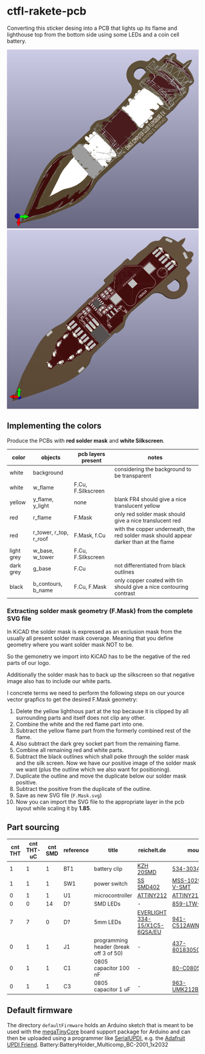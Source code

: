 # ctfl-rakete-pcb

Converting this sticker desing into a PCB that lights up its flame and lighthouse top from the bottom side using some LEDs and a coin cell battery.

![ctfl-rakete-pcb-front.png](img/ctfl-rakete-pcb-front.png)
![ctfl-rakete-pcb-back.png](img/ctfl-rakete-pcb-back.png)

## Implementing the colors

Produce the PCBs with **red solder mask** and **white Silkscreen**.

| color | objects | pcb layers present | notes |
| --- | --- | --- | --- |
| white | background |  | considering the background to be transparent |
| white | w_flame | F.Cu, F.Silkscreen |  |
| yellow | y_flame, y_light | none | blank FR4 should give a nice translucent yellow |
| red | r_flame | F.Mask | only red solder mask should give a nice translucent red |
| red | r_tower, r_top, r_roof | F.Mask, f.Cu | with the copper underneath, the red solder mask should appear darker than at the flame |
| light grey | w_base, w_tower | F.Cu, F.Silkscreen |  |
| dark grey | g_base | F.Cu | not differentiated from black outlines |
| black | b_contours, b_name | F.Cu, F.Mask | only copper coated with tin should give a nice contouring contrast |

### Extracting solder mask geometry (F.Mask) from the complete SVG file

In KiCAD the solder mask is expressed as an exclusion mask from the usually all present solder mask coverage.
Meaning that you define geometry where you want solder mask NOT to be.

So the gemonetry we import into KiCAD has to be the negative of the red parts of our logo.

Additionally the solder mask has to back up the silkscreen so that negative image also has to include our white parts.

I concrete terms we need to perform the following steps on our yource vector grapfics to get the desired F.Mask geometry:
1. Delete the yellow lighthous part at the top because it is clipped by all surrounding parts and itself does not clip any other.
1. Combine the white and the red flame part into one.
1. Subtract the yellow flame part from the formerly combined rest of the flame.
1. Also subtract the dark grey socket part from the remaining flame.
1. Combine all remaining red and white parts.
1. Subtract the black outlines which shall poke through the solder mask and the silk screen. Now we have our positive image of the solder mask we want (plus the outline which we also want for positioning).
1. Duplicate the outline and move the duplicate below our solder mask positive.
1. Subtract the positive from the duplicate of the outline.
1. Save as new SVG file (`F.Mask.svg`)
1. Now you can import the SVG file to the appropriate layer in the pcb layout while scaling it by **1.85**.

## Part sourcing

| cnt THT | cnt THT-uC | cnt SMD | reference | title | reichelt.de | mouser.de |
| --- | --- | --- | --- | --- | --- | --- |
| 1 | 1 | 1 | BT1 | battery clip | [KZH 20SMD](https://www.reichelt.de/knopfzellenclip-fuer-20-mm-smd-kzh-20smd-p56574.html) | [534-3034](https://www.mouser.de/ProductDetail/Keystone-Electronics/3034?qs=LDXARy4xNQtGYr6pIAv90A%3D%3D) |
| 1 | 1 | 1 | SW1 | power switch | [SS SMD402](https://www.reichelt.de/schiebeschalter-1x-um-liegend-smd-ss-smd402-p112181.html) | [MSS-102545-14A-V-SMT](https://www.mouser.de/ProductDetail/CUI-Devices/MSS-102545-14A-V-SMT?qs=DRkmTr78QARl%2FtwuH8uRQg%3D%3D) |
| 0 | 1 | 1 | U1 | microcontroller | [ATTINY212](https://www.reichelt.de/8-bit-attiny-avr-risc-mikrocontroller-2-kb-20-mhz-soic-8-attiny212-ssn-p335520.html) | [ATTINY212-SSN](https://www.mouser.de/ProductDetail/Microchip-Technology/ATTINY212-SSN?qs=3HJ2avRr9PJX8cJeG3zkDw%3D%3D) |
| 0 | 0 | 14 | D? | SMD LEDs | - | [859-LTW-220DS5](https://www.mouser.de/ProductDetail/Lite-On/LTW-220DS5?qs=xb8aMrBSZRKaoLOPaZYE%252BQ%3D%3D) |
| 7 | 7 | 0 | D? | 5mm LEDs | [EVERLIGHT 334-15/X1C5-6QSA/EU](https://www.reichelt.de/led-5-mm-bedrahtet-warmweiss-7150-mcd-50--led-el-5-7150ww-p164207.html) | [941-C512AWNSCZ0B0152](https://www.mouser.de/ProductDetail/Cree-LED/C512A-WNS-CZ0B0152?qs=xEJ61ozf1a3Ja%252B55bf1fHw%3D%3D) |
| 0 | 1 | 1 | J1 | programming header (break off 3 of 50) | - | [437-8018305040001101](https://www.mouser.de/ProductDetail/Preci-dip/801-83-050-40-001101?qs=KBM%2FMdeLKegYqxBCoh54QQ%3D%3D) |
| 0 | 1 | 1 | C1 | 0805 capacitor 100 nF | - | [80-C0805C104J5R](https://www.mouser.de/ProductDetail/KEMET/C0805C104J5RACTU?qs=gbgtKHXraGH15GhoNPXHBg%3D%3D) |
| 0 | 1 | 1 | C3 | 0805 capacitor 1 uF | - | [963-UMK212B7105KG-T](https://www.mouser.de/ProductDetail/TAIYO-YUDEN/UMK212B7105KG-T?qs=PzICbMaShUdi76GLXMVYcA%3D%3D) |

## Default firmware

The directory `defaultFirmware` holds an Arduino sketch that is meant to be used with the [megaTinyCore](https://github.com/SpenceKonde/megaTinyCore) board support package for Arduino and can then be uploaded using a programmer like [SerialUPDI](https://github.com/wagiminator/AVR-Programmer/tree/master/SerialUPDI_Programmer), e.g. the [Adafruit UPDI Friend](https://learn.adafruit.com/adafruit-updi-friend).
Battery:BatteryHolder_Multicomp_BC-2001_1x2032
